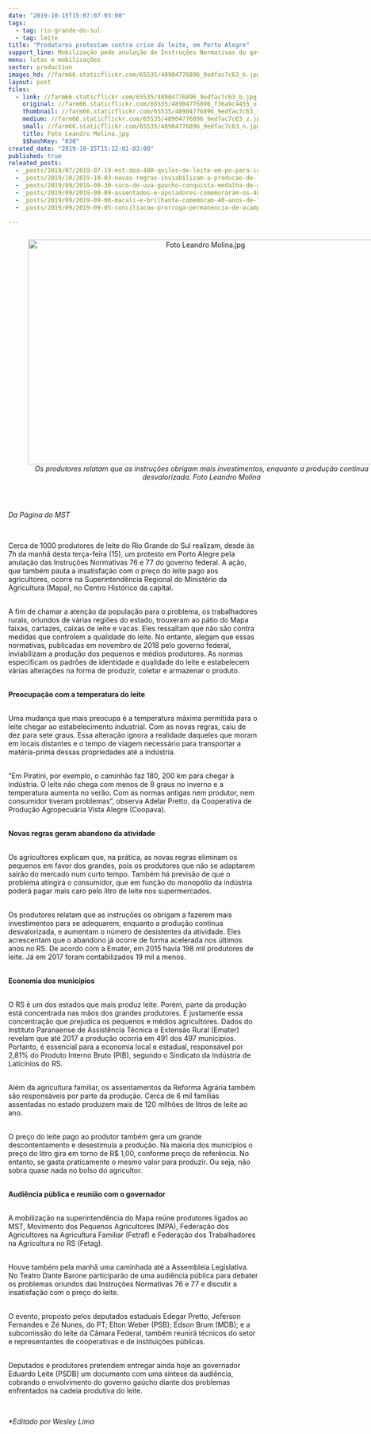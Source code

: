 ```yaml
---
date: "2019-10-15T15:07:07-03:00"
tags:
  - tag: rio-grande-do-sul
  - tag: leite
title: "Produtores protestam contra crise do leite, em Porto Alegre"
support_line: Mobilização pede anulação de Instruções Normativas do governo federal
menu: lutas e mobilizações
sector: production
images_hd: //farm66.staticflickr.com/65535/48904776896_9edfac7c63_b.jpg
layout: post
files:
  - link: //farm66.staticflickr.com/65535/48904776896_9edfac7c63_b.jpg
    original: //farm66.staticflickr.com/65535/48904776896_f36a9c4455_o.jpg
    thumbnail: //farm66.staticflickr.com/65535/48904776896_9edfac7c63_t.jpg
    medium: //farm66.staticflickr.com/65535/48904776896_9edfac7c63_z.jpg
    small: //farm66.staticflickr.com/65535/48904776896_9edfac7c63_n.jpg
    title: Foto Leandro Molina.jpg
    $$hashKey: "030"
created_date: "2019-10-15T15:12:01-03:00"
published: true
releated_posts:
  - _posts/2019/07/2019-07-19-mst-doa-400-quilos-de-leite-em-po-para-iniciativas-sociais-no-rs.md
  - _posts/2019/10/2019-10-03-novas-regras-inviabilizam-a-producao-de-leite-no-pais.md
  - _posts/2019/09/2019-09-30-suco-de-uva-gaucho-conquista-medalha-de-ouro-em-concurso-da-wine-south-america.md
  - _posts/2019/09/2019-09-09-assentados-e-apoiadores-comemoraram-os-40-anos-das-ocupacoes-macali-e-brilhante.md
  - _posts/2019/09/2019-09-06-macali-e-brilhante-comemoram-40-anos-de-luta-pela-terra.md
  - _posts/2019/09/2019-09-05-conciliacao-prorroga-permanencia-de-acampamento-do-mst-em-passo-fundo.md

---
```

<div style="text-align:center">
<figure class="image" style="display:inline-block"><img alt="Foto Leandro Molina.jpg" height="453" src="//farm66.staticflickr.com/65535/48904776896_9edfac7c63_b.jpg" width="700" />
<figcaption><em>Os produtores relatam que as instru&ccedil;&otilde;es obrigam mais investimentos, enquanto a produ&ccedil;&atilde;o continua desvalorizada. Foto Leandro Molina</em></figcaption>
</figure>
</div>

<p>&nbsp;</p>

<p><em>Da P&aacute;gina do MST</em></p>

<p>&nbsp;</p>

<p>Cerca de 1000 produtores de leite do Rio Grande do Sul realizam, desde &agrave;s 7h da manh&atilde; desta ter&ccedil;a-feira (15), um protesto em Porto Alegre pela anula&ccedil;&atilde;o das Instru&ccedil;&otilde;es Normativas 76 e 77 do governo federal. A a&ccedil;&atilde;o, que tamb&eacute;m pauta a insatisfa&ccedil;&atilde;o com o pre&ccedil;o do leite pago aos agricultores, ocorre na Superintend&ecirc;ncia Regional do Minist&eacute;rio da Agricultura (Mapa), no Centro Hist&oacute;rico da capital.</p>

<p><br />
A fim de chamar a aten&ccedil;&atilde;o da popula&ccedil;&atilde;o para o problema, os trabalhadores rurais, oriundos de v&aacute;rias regi&otilde;es do estado, trouxeram ao p&aacute;tio do Mapa faixas, cartazes, caixas de leite e vacas. Eles ressaltam que n&atilde;o s&atilde;o contra medidas que controlem a qualidade do leite. No entanto, alegam que essas normativas, publicadas em novembro de 2018 pelo governo federal, inviabilizam a produ&ccedil;&atilde;o dos pequenos e m&eacute;dios produtores. As normas especificam os padr&otilde;es de identidade e qualidade do leite e estabelecem v&aacute;rias altera&ccedil;&otilde;es na forma de produzir, coletar e armazenar o produto.</p>

<p><br />
<strong>Preocupa&ccedil;&atilde;o com a temperatura do leite</strong></p>

<p><br />
Uma mudan&ccedil;a que mais preocupa &eacute; a temperatura m&aacute;xima permitida para o leite chegar ao estabelecimento industrial. Com as novas regras, caiu de dez para sete graus. Essa altera&ccedil;&atilde;o ignora a realidade daqueles que moram em locais distantes e o tempo de viagem necess&aacute;rio para transportar a mat&eacute;ria-prima dessas propriedades at&eacute; a ind&uacute;stria.</p>

<p><br />
&ldquo;Em Piratini, por exemplo, o caminh&atilde;o faz 180, 200 km para chegar &agrave; ind&uacute;stria. O leite n&atilde;o chega com menos de 8 graus no inverno e a temperatura aumenta no ver&atilde;o. Com as normas antigas nem produtor, nem consumidor tiveram problemas&rdquo;, observa Adelar Pretto, da Cooperativa de Produ&ccedil;&atilde;o Agropecu&aacute;ria Vista Alegre (Coopava).</p>

<p><br />
<strong>Novas regras geram abandono da atividade</strong></p>

<p><br />
Os agricultores explicam que, na pr&aacute;tica, as novas regras eliminam os pequenos em favor dos grandes, pois os produtores que n&atilde;o se adaptarem sair&atilde;o do mercado num curto tempo. Tamb&eacute;m h&aacute; previs&atilde;o de que o problema atingir&aacute; o consumidor, que em fun&ccedil;&atilde;o do monop&oacute;lio da ind&uacute;stria poder&aacute; pagar mais caro pelo litro de leite nos supermercados.</p>

<p><br />
Os produtores relatam que as instru&ccedil;&otilde;es os obrigam a fazerem mais investimentos para se adequarem, enquanto a produ&ccedil;&atilde;o continua desvalorizada, e aumentam o n&uacute;mero de desistentes da atividade. Eles acrescentam que o abandono j&aacute; ocorre de forma acelerada nos &uacute;ltimos anos no RS. De acordo com a Emater, em 2015 havia 198 mil produtores de leite. J&aacute; em 2017 foram contabilizados 19 mil a menos.</p>

<p><br />
<strong>Economia dos munic&iacute;pios</strong></p>

<p><br />
O RS &eacute; um dos estados que mais produz leite. Por&eacute;m, parte da produ&ccedil;&atilde;o est&aacute; concentrada nas m&atilde;os dos grandes produtores. &Eacute; justamente essa concentra&ccedil;&atilde;o que prejudica os pequenos e m&eacute;dios agricultores. Dados do Instituto Paranaense de Assist&ecirc;ncia T&eacute;cnica e Extens&atilde;o Rural (Emater) revelam que at&eacute; 2017 a produ&ccedil;&atilde;o ocorria em 491 dos 497 munic&iacute;pios. Portanto, &eacute; essencial para a economia local e estadual, respons&aacute;vel por 2,81% do Produto Interno Bruto (PIB), segundo o Sindicato da Ind&uacute;stria de Latic&iacute;nios do RS.</p>

<p><br />
Al&eacute;m da agricultura familiar, os assentamentos da Reforma Agr&aacute;ria tamb&eacute;m s&atilde;o respons&aacute;veis por parte da produ&ccedil;&atilde;o. Cerca de 6 mil fam&iacute;lias assentadas no estado produzem mais de 120 milh&otilde;es de litros de leite ao ano.</p>

<p><br />
O pre&ccedil;o do leite pago ao produtor tamb&eacute;m gera um grande descontentamento e desestimula a produ&ccedil;&atilde;o. Na maioria dos munic&iacute;pios o pre&ccedil;o do litro gira em torno de R$ 1,00, conforme pre&ccedil;o de refer&ecirc;ncia. No entanto, se gasta praticamente o mesmo valor para produzir. Ou seja, n&atilde;o sobra quase nada no bolso do agricultor.</p>

<p><br />
<strong>Audi&ecirc;ncia p&uacute;blica e reuni&atilde;o com o governador</strong></p>

<p><br />
A mobiliza&ccedil;&atilde;o na superintend&ecirc;ncia do Mapa re&uacute;ne produtores ligados ao MST, Movimento dos Pequenos Agricultores (MPA), Federa&ccedil;&atilde;o dos Agricultores na Agricultura Familiar (Fetraf) e Federa&ccedil;&atilde;o dos Trabalhadores na Agricultura no RS (Fetag).</p>

<p><br />
Houve tamb&eacute;m pela manh&atilde; uma caminhada at&eacute; a Assembleia Legislativa. No Teatro Dante Barone participar&atilde;o de uma audi&ecirc;ncia p&uacute;blica para debater os problemas oriundos das Instru&ccedil;&otilde;es Normativas 76 e 77 e discutir a insatisfa&ccedil;&atilde;o com o pre&ccedil;o do leite.</p>

<p><br />
O evento, proposto pelos deputados estaduais Edegar Pretto, Jeferson Fernandes e Z&eacute; Nunes, do PT; Elton Weber (PSB); Edson Brum (MDB); e a subcomiss&atilde;o do leite da C&acirc;mara Federal, tamb&eacute;m reunir&aacute; t&eacute;cnicos do setor e representantes de cooperativas e de institui&ccedil;&otilde;es p&uacute;blicas.</p>

<p><br />
Deputados e produtores pretendem entregar ainda hoje ao governador Eduardo Leite (PSDB) um documento com uma s&iacute;ntese da audi&ecirc;ncia, cobrando o envolvimento do governo ga&uacute;cho diante dos problemas enfrentados na cadeia produtiva do leite.</p>

<p>&nbsp;</p>

<p><em>*Editado por Wesley Lima</em></p>

<p>&nbsp;</p>
